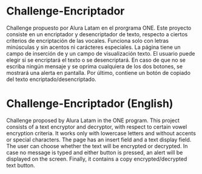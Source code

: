 # Challenge-Encriptador
Challenge propuesto por Alura Latam en el prorgrama ONE.
Este proyecto consiste en un encriptador y desencriptador de texto, respecto a ciertos criterios de encriptación de las vocales.
Funciona solo con letras minúsculas y sin acentos ni carácteres especiales. La página tiene un campo de inserción de y un campo de visualización texto.
El usuario puede elegir si se encriptará el texto o se desencriptará. En caso de que no se escriba ningún mensaje y se oprima cualquiera de los dos botones, se mostrará una alerta en pantalla.
Por último, contiene un botón de copiado del texto encriptado/desencriptado.

# Challenge-Encriptador (English)
Challenge proposed by Alura Latam in the ONE program.
This project consists of a text encryptor and decryptor, with respect to certain vowel encryption criteria.
It works only with lowercase letters and without accents or special characters. The page has an insert field and a text display field.
The user can choose whether the text will be encrypted or decrypted. In case no message is typed and either button is pressed, an alert will be displayed on the screen.
Finally, it contains a copy encrypted/decrypted text button.
